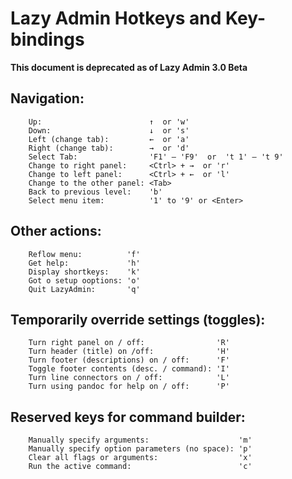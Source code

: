 # Lazy Admin Hotkeys and Key-bindings

**This document is deprecated as of Lazy Admin 3.0 Beta**


## **Navigation:**


```
    Up:                        ↑  or 'w'
    Down:                      ↓  or 's'
    Left (change tab):         ←  or 'a'
    Right (change tab):        →  or 'd'
    Select Tab:                'F1' – 'F9'  or  't 1' – 't 9'
    Change to right panel:     <Ctrl> + →  or 'r'
    Change to left panel:      <Ctrl> + ←  or 'l'
    Change to the other panel: <Tab>
    Back to previous level:    'b'
    Select menu item:          '1' to '9' or <Enter>
```

## **Other actions:**

```
    Reflow menu:          'f'
    Get help:             'h'
    Display shortkeys:    'k'
    Got o setup ooptions: 'o'
    Quit LazyAdmin:       'q'
```

## **Temporarily override settings (toggles):**

```
    Turn right panel on / off:                'R'
    Turn header (title) on /off:              'H'
    Turn footer (descriptions) on / off:      'F'
    Toggle footer contents (desc. / command): 'I'
    Turn line connectors on / off:            'L'  
    Turn using pandoc for help on / off:      'P'
```

## **Reserved keys for command builder:**

```
    Manually specify arguments:                    'm'
    Manually specify option parameters (no space): 'p'
    Clear all flags or arguments:                  'x'
    Run the active command:                        'c'
```
